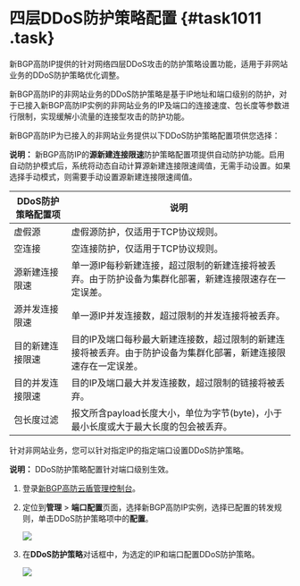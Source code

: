 # 四层DDoS防护策略配置 {#task1011 .task}

新BGP高防IP提供的针对网络四层DDoS攻击的防护策略设置功能，适用于非网站业务的DDoS防护策略优化调整。

新BGP高防IP的非网站业务的DDoS防护策略是基于IP地址和端口级别的防护，对于已接入新BGP高防IP实例的非网站业务的IP及端口的连接速度、包长度等参数进行限制，实现缓解小流量的连接型攻击的防护功能。

新BGP高防IP为已接入的非网站业务提供以下DDoS防护策略配置项供您选择：

**说明：** 新BGP高防IP的**源新建连接限速**防护策略配置项提供自动防护功能。启用自动防护模式后，系统将动态自动计算源新建连接限速阈值，无需手动设置。如果选择手动模式，则需要手动设置源新建连接限速阈值。

|DDoS防护策略配置项|说明|
|-----------|--|
|虚假源|虚假源防护，仅适用于TCP协议规则。|
|空连接|空连接防护，仅适用于TCP协议规则。|
|源新建连接限速|单一源IP每秒新建连接，超过限制的新建连接将被丢弃。由于防护设备为集群化部署，新建连接限速存在一定误差。|
|源并发连接限速|单一源IP并发连接数，超过限制的并发连接将被丢弃。|
|目的新建连接限速|目的IP及端口每秒最大新建连接数，超过限制的新建连接将被丢弃。由于防护设备为集群化部署，新建连接限速存在一定误差。|
|目的并发连接限速|目的IP及端口最大并发连接数，超过限制的链接将被丢弃。|
|包长度过滤|报文所含payload长度大小，单位为字节\(byte\)，小于最小长度或大于最大长度的包会被丢弃。|

针对非网站业务，您可以针对指定IP的指定端口设置DDoS防护策略。

**说明：** DDoS防护策略配置针对端口级别生效。

1.  登录[新BGP高防云盾管理控制台](https://yundunnext.console.aliyun.com/?p=ddoscoo#/report)。 
2.  定位到**管理** \> **端口配置**页面，选择新BGP高防IP实例，选择已配置的转发规则，单击DDoS防护策略项中的**配置**。 

    ![](http://static-aliyun-doc.oss-cn-hangzhou.aliyuncs.com/assets/img/79689/155411455436886_zh-CN.png)

3.  在**DDoS防护策略**对话框中，为选定的IP和端口配置DDoS防护策略。 

    ![](http://static-aliyun-doc.oss-cn-hangzhou.aliyuncs.com/assets/img/79689/155411455436891_zh-CN.png)


